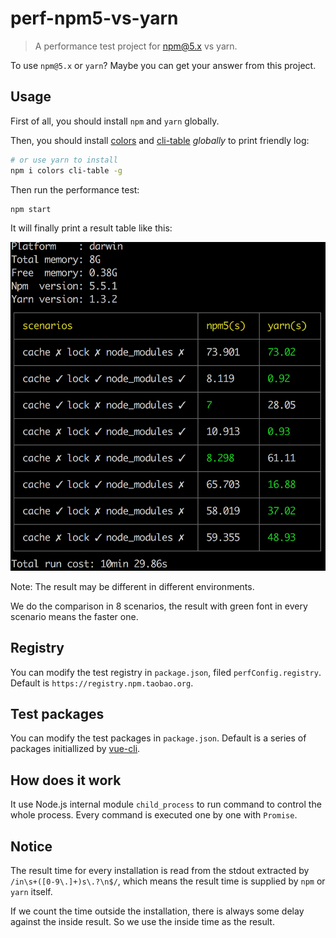 # perf-npm5-vs-yarn
> A performance test project for npm@5.x vs yarn.

To use `npm@5.x` or `yarn`? Maybe you can get your answer from this project.

## Usage
First of all, you should install `npm` and `yarn` globally.

Then, you should install [colors](https://www.npmjs.com/package/colors) and [cli-table](https://www.npmjs.com/package/cli-table)  *globally* to print friendly log:
```bash
# or use yarn to install
npm i colors cli-table -g
```
Then run the performance test:
```
npm start
```

It will finally print a result table like this:

![](./perf-result.png)

Note: The result may be different in different environments.

We do the comparison in 8 scenarios, the result with green font in every scenario means the faster one.


## Registry
You can modify the test registry in `package.json`, filed `perfConfig.registry`. Default is `https://registry.npm.taobao.org`.

## Test packages
You can modify the test packages in `package.json`. Default is a series of packages initiallized by [vue-cli](https://www.npmjs.com/package/vue-cli).

## How does it work
It use Node.js internal module `child_process` to run command to control the whole process. Every command is executed one by one with `Promise`.

## Notice
The result time for every installation is read from the stdout extracted by `/in\s+([0-9\.]+)s\.?\n$/`, which means the result time is supplied by `npm` or `yarn` itself.

If we count the time outside the installation, there is always some delay against the inside result. So we use the inside time as the result.